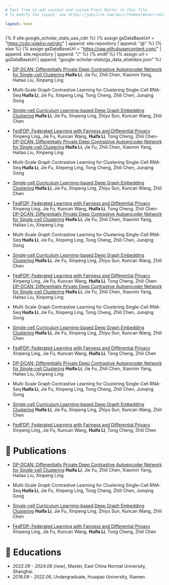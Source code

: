 ```yaml
---
# Feel free to add content and custom Front Matter to this file.
# To modify the layout, see https://jekyllrb.com/docs/themes/#overriding-theme-defaults

layout: home
---
```

{% if site.google_scholar_stats_use_cdn %}
{% assign gsDataBaseUrl = "https://cdn.jsdelivr.net/gh/" | append: site.repository | append: "@" %}
{% else %}
{% assign gsDataBaseUrl = "https://raw.githubusercontent.com/" | append: site.repository | append: "/" %}
{% endif %}
{% assign url = gsDataBaseUrl | append: "google-scholar-stats/gs_data_shieldsio.json" %}

<span class='anchor' id='about-me'></span>
- [DP-DCAN: Differentially Private Deep Contrastive Autoencoder Network for Single-cell Clustering](https://arxiv.org/pdf/2311.03410)
**Huifa Li**, Jie Fu, Zhili Chen, Xiaomin Yang, Haitao Liu, Xinpeng Ling

- Multi-Scale Graph Contrastive Learning for Clustering Single-Cell RNA-Seq
**Huifa Li**, Jie Fu, Xinpeng Ling, Tong Cheng, Zhili Chen, Junqing Gong

- [Single-cell Curriculum Learning-based Deep Graph Embedding Clustering](https://arxiv.org/pdf/2408.10511)
**Huifa Li**, Jie Fu, Xinpeng Ling, Zhiyu Sun, Kuncan Wang, Zhili Chen

- [FedFDP: Federated Learning with Fairness and Differential Privacy](https://arxiv.org/pdf/2402.16028)
Xinpeng Ling, Jie Fu, Kuncan Wang, **Huifa Li**, Tong Cheng, Zhili Chen- [DP-DCAN: Differentially Private Deep Contrastive Autoencoder Network for Single-cell Clustering](https://arxiv.org/pdf/2311.03410)
**Huifa Li**, Jie Fu, Zhili Chen, Xiaomin Yang, Haitao Liu, Xinpeng Ling

- Multi-Scale Graph Contrastive Learning for Clustering Single-Cell RNA-Seq
**Huifa Li**, Jie Fu, Xinpeng Ling, Tong Cheng, Zhili Chen, Junqing Gong

- [Single-cell Curriculum Learning-based Deep Graph Embedding Clustering](https://arxiv.org/pdf/2408.10511)
**Huifa Li**, Jie Fu, Xinpeng Ling, Zhiyu Sun, Kuncan Wang, Zhili Chen

- [FedFDP: Federated Learning with Fairness and Differential Privacy](https://arxiv.org/pdf/2402.16028)
Xinpeng Ling, Jie Fu, Kuncan Wang, **Huifa Li**, Tong Cheng, Zhili Chen- [DP-DCAN: Differentially Private Deep Contrastive Autoencoder Network for Single-cell Clustering](https://arxiv.org/pdf/2311.03410)
**Huifa Li**, Jie Fu, Zhili Chen, Xiaomin Yang, Haitao Liu, Xinpeng Ling

- Multi-Scale Graph Contrastive Learning for Clustering Single-Cell RNA-Seq
**Huifa Li**, Jie Fu, Xinpeng Ling, Tong Cheng, Zhili Chen, Junqing Gong

- [Single-cell Curriculum Learning-based Deep Graph Embedding Clustering](https://arxiv.org/pdf/2408.10511)
**Huifa Li**, Jie Fu, Xinpeng Ling, Zhiyu Sun, Kuncan Wang, Zhili Chen

- [FedFDP: Federated Learning with Fairness and Differential Privacy](https://arxiv.org/pdf/2402.16028)
Xinpeng Ling, Jie Fu, Kuncan Wang, **Huifa Li**, Tong Cheng, Zhili Chen- [DP-DCAN: Differentially Private Deep Contrastive Autoencoder Network for Single-cell Clustering](https://arxiv.org/pdf/2311.03410)
**Huifa Li**, Jie Fu, Zhili Chen, Xiaomin Yang, Haitao Liu, Xinpeng Ling

- Multi-Scale Graph Contrastive Learning for Clustering Single-Cell RNA-Seq
**Huifa Li**, Jie Fu, Xinpeng Ling, Tong Cheng, Zhili Chen, Junqing Gong

- [Single-cell Curriculum Learning-based Deep Graph Embedding Clustering](https://arxiv.org/pdf/2408.10511)
**Huifa Li**, Jie Fu, Xinpeng Ling, Zhiyu Sun, Kuncan Wang, Zhili Chen

- [FedFDP: Federated Learning with Fairness and Differential Privacy](https://arxiv.org/pdf/2402.16028)
Xinpeng Ling, Jie Fu, Kuncan Wang, **Huifa Li**, Tong Cheng, Zhili Chen
- [DP-DCAN: Differentially Private Deep Contrastive Autoencoder Network for Single-cell Clustering](https://arxiv.org/pdf/2311.03410)
**Huifa Li**, Jie Fu, Zhili Chen, Xiaomin Yang, Haitao Liu, Xinpeng Ling

- Multi-Scale Graph Contrastive Learning for Clustering Single-Cell RNA-Seq
**Huifa Li**, Jie Fu, Xinpeng Ling, Tong Cheng, Zhili Chen, Junqing Gong

- [Single-cell Curriculum Learning-based Deep Graph Embedding Clustering](https://arxiv.org/pdf/2408.10511)
**Huifa Li**, Jie Fu, Xinpeng Ling, Zhiyu Sun, Kuncan Wang, Zhili Chen

- [FedFDP: Federated Learning with Fairness and Differential Privacy](https://arxiv.org/pdf/2402.16028)
Xinpeng Ling, Jie Fu, Kuncan Wang, **Huifa Li**, Tong Cheng, Zhili Chen


# 📝 Publications 

- [DP-DCAN: Differentially Private Deep Contrastive Autoencoder Network for Single-cell Clustering](https://arxiv.org/pdf/2311.03410)
**Huifa Li**, Jie Fu, Zhili Chen, Xiaomin Yang, Haitao Liu, Xinpeng Ling

- Multi-Scale Graph Contrastive Learning for Clustering Single-Cell RNA-Seq
**Huifa Li**, Jie Fu, Xinpeng Ling, Tong Cheng, Zhili Chen, Junqing Gong

- [Single-cell Curriculum Learning-based Deep Graph Embedding Clustering](https://arxiv.org/pdf/2408.10511)
**Huifa Li**, Jie Fu, Xinpeng Ling, Zhiyu Sun, Kuncan Wang, Zhili Chen

- [FedFDP: Federated Learning with Fairness and Differential Privacy](https://arxiv.org/pdf/2402.16028)
Xinpeng Ling, Jie Fu, Kuncan Wang, **Huifa Li**, Tong Cheng, Zhili Chen

# 📖 Educations
- *2022.09 - 2024.08 (now)*, Master, East China Normal University, Shanghai. 
- *2018.09 - 2022.06*, Undergraduate, Huaqiao University, Xiamen.
